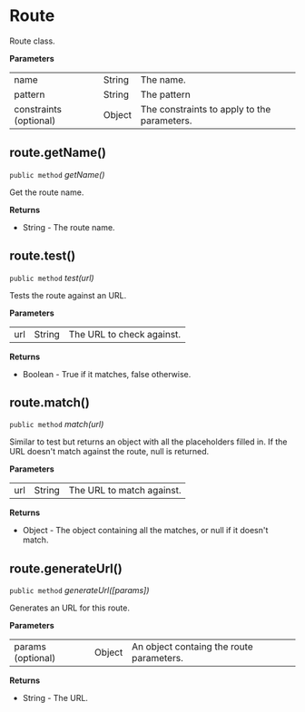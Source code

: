 # Route

Route class.

**Parameters**

|                        |        |                                             |
| ---------------------- | ------ | ------------------------------------------- |
| name                   | String | The name.                                   |
| pattern                | String | The pattern                                 |
| constraints (optional) | Object | The constraints to apply to the parameters. |


## route.getName()

`public method` _getName()_

Get the route name.

**Returns**

- String - The route name.


## route.test()
`public method` _test(url)_

Tests the route against an URL.

**Parameters**

|     |        |                           |
| --- | ------ | ------------------------- |
| url | String | The URL to check against. |

**Returns**

- Boolean - True if it matches, false otherwise.


## route.match()

`public method` _match(url)_

Similar to test but returns an object with all the placeholders filled in.
If the URL doesn't match against the route, null is returned.

**Parameters**

|     |        |                           |
| --- | ------ | ------------------------- |
| url | String | The URL to match against. |

**Returns**

- Object - The object containing all the matches, or null if it doesn't match.


## route.generateUrl()
`public method` _generateUrl([params])_

Generates an URL for this route.

**Parameters**

|                   |        |                                          |
| ----------------- | ------ | ---------------------------------------- |
| params (optional) | Object | An object containg the route parameters. |

**Returns**

- String - The URL.

